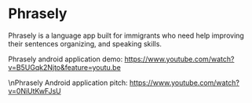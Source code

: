 # Phrasely

Phrasely is a language app built for immigrants who need help improving their sentences organizing, and speaking skills.

Phrasely android application demo: https://www.youtube.com/watch?v=B5UGqk2Njto&feature=youtu.be

\nPhrasely Android application pitch: https://www.youtube.com/watch?v=0NiUtKwFJsU


